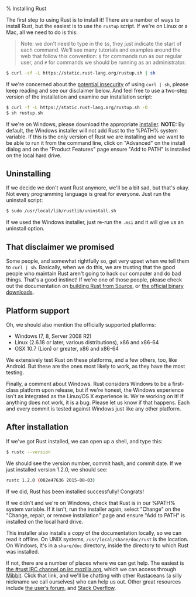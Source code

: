 % Installing Rust

The first step to using Rust is to install it! There are a number of ways to
install Rust, but the easiest is to use the `rustup` script. If we're on Linux
or a Mac, all we need to do is this:

> Note: we don't need to type in the `$`s, they just indicate the start of
> each command. We’ll see many tutorials and examples around the web that
> follow this convention: `$` for commands run as our regular user, and `#` for
> commands we should be running as an administrator.

```bash
$ curl -sf -L https://static.rust-lang.org/rustup.sh | sh
```

If we're concerned about the [potential insecurity][insecurity] of using `curl |
sh`, please keep reading and see our disclaimer below. And feel free to use a
two-step version of the installation and examine our installation script:

```bash
$ curl -f -L https://static.rust-lang.org/rustup.sh -O
$ sh rustup.sh
```

[insecurity]: http://curlpipesh.tumblr.com

If we're on Windows, please download the appropriate [installer][install-page].
**NOTE:** By default, the Windows installer will not add Rust to the %PATH%
system variable. If this is the only version of Rust we are installing and we
want to be able to run it from the command line, click on "Advanced" on the
install dialog and on the "Product Features" page ensure "Add to PATH" is
installed on the local hard drive.


[install-page]: https://www.rust-lang.org/install.html

## Uninstalling

If we decide we don't want Rust anymore, we'll be a bit sad, but that's okay.
Not every programming language is great for everyone. Just run the uninstall
script:

```bash
$ sudo /usr/local/lib/rustlib/uninstall.sh
```

If we used the Windows installer, just re-run the `.msi` and it will give us an
uninstall option.

## That disclaimer we promised

Some people, and somewhat rightfully so, get very upset when we tell them to
`curl | sh`. Basically, when we do this, we are trusting that the good people
who maintain Rust aren't going to hack our computer and do bad things. That's a
good instinct! If we're one of those people, please check out the documentation
on [building Rust from Source][from-source], or [the official binary
downloads][install-page].

[from-source]: https://github.com/rust-lang/rust#building-from-source

## Platform support

Oh, we should also mention the officially supported platforms:

* Windows (7, 8, Server 2008 R2)
* Linux (2.6.18 or later, various distributions), x86 and x86-64
* OSX 10.7 (Lion) or greater, x86 and x86-64

We extensively test Rust on these platforms, and a few others, too, like
Android. But these are the ones most likely to work, as they have the most
testing.

Finally, a comment about Windows. Rust considers Windows to be a first-class
platform upon release, but if we're honest, the Windows experience isn't as
integrated as the Linux/OS X experience is. We're working on it! If anything
does not work, it is a bug. Please let us know if that happens. Each and every
commit is tested against Windows just like any other platform.

## After installation

If we've got Rust installed, we can open up a shell, and type this:

```bash
$ rustc --version
```

We should see the version number, commit hash, and commit date. If we just
installed version 1.2.0, we should see:

```bash
rustc 1.2.0 (082e47636 2015-08-03)
```

If we did, Rust has been installed successfully! Congrats!

If we didn't and we're on Windows, check that Rust is in our %PATH% system
variable. If it isn't, run the installer again, select "Change" on the "Change,
repair, or remove installation" page and ensure "Add to PATH" is installed on
the local hard drive.

This installer also installs a copy of the documentation locally, so we can read
it offline. On UNIX systems, `/usr/local/share/doc/rust` is the location. On
Windows, it's in a `share/doc` directory, inside the directory to which Rust was
installed.

If not, there are a number of places where we can get help. The easiest is
[the #rust IRC channel on irc.mozilla.org][irc], which we can access through
[Mibbit][mibbit]. Click that link, and we'll be chatting with other Rustaceans
(a silly nickname we call ourselves) who can help us out. Other great resources
include [the user’s forum][users], and [Stack Overflow][stackoverflow].

[irc]: irc://irc.mozilla.org/#rust
[mibbit]: http://chat.mibbit.com/?server=irc.mozilla.org&channel=%23rust
[users]: https://users.rust-lang.org/
[stackoverflow]: http://stackoverflow.com/questions/tagged/rust
